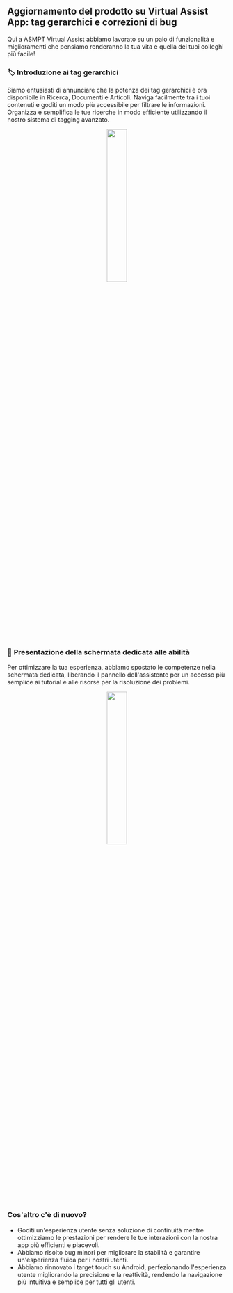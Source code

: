 ## Aggiornamento del prodotto su Virtual Assist App: tag gerarchici e correzioni di bug

Qui a ASMPT Virtual Assist abbiamo lavorato su un paio di funzionalità e miglioramenti che pensiamo renderanno la tua vita e quella dei tuoi colleghi più facile!

### 🏷️ **Introduzione ai tag gerarchici** 

Siamo entusiasti di annunciare che la potenza dei tag gerarchici è ora disponibile in Ricerca, Documenti e Articoli. Naviga facilmente tra i tuoi contenuti e goditi un modo più accessibile per filtrare le informazioni. Organizza e semplifica le tue ricerche in modo efficiente utilizzando il nostro sistema di tagging avanzato.

 <p align="center"><img src="https://hs-8974650.f.hubspotemail.net/hub/8974650/hubfs/tags.gif?upscale=true&width=500&upscale=true&name=tags.gif" width="30%"></p>

### 📲 **Presentazione della schermata dedicata alle abilità**
 
Per ottimizzare la tua esperienza, abbiamo spostato le competenze nella schermata dedicata, liberando il pannello dell'assistente per un accesso più semplice ai tutorial e alle risorse per la risoluzione dei problemi.

 <p align="center"><img src="https://hs-8974650.f.hubspotemail.net/hub/8974650/hubfs/skills_panel.gif?upscale=true&width=470&upscale=true&name=skills_panel.gif" width="30%"></p>

### **Cos'altro c'è di nuovo?**

* Goditi un'esperienza utente senza soluzione di continuità mentre ottimizziamo le prestazioni per rendere le tue interazioni con la nostra app più efficienti e piacevoli.
* Abbiamo risolto bug minori per migliorare la stabilità e garantire un'esperienza fluida per i nostri utenti.
* Abbiamo rinnovato i target touch su Android, perfezionando l'esperienza utente migliorando la precisione e la reattività, rendendo la navigazione più intuitiva e semplice per tutti gli utenti.
